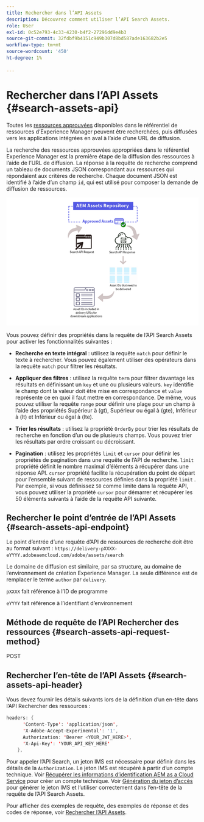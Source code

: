 ```yaml
---
title: Rechercher dans l’API Assets
description: Découvrez comment utiliser l’API Search Assets.
role: User
exl-id: 0c52e793-4c33-4230-b4f2-27296dd9e4b3
source-git-commit: 32fdbf9b4151c949b307d8bd587ade163682b2e5
workflow-type: tm+mt
source-wordcount: '450'
ht-degree: 1%

---
```


# Rechercher dans l’API Assets {#search-assets-api}

Toutes les [ressources approuvées](approve-assets.md) disponibles dans le référentiel de ressources d’Experience Manager peuvent être recherchées, puis diffusées vers les applications intégrées en aval à l’aide d’une URL de diffusion.

La recherche des ressources approuvées appropriées dans le référentiel Experience Manager est la première étape de la diffusion des ressources à l’aide de l’URL de diffusion. La réponse à la requête de recherche comprend un tableau de documents JSON correspondant aux ressources qui répondaient aux critères de recherche. Chaque document JSON est identifié à l’aide d’un champ `id`, qui est utilisé pour composer la demande de diffusion de ressources.

![Présentation du protocole de chargement binaire direct](assets/search-assets-api-overview.png)

Vous pouvez définir des propriétés dans la requête de l’API Search Assets pour activer les fonctionnalités suivantes :

* **Recherche en texte intégral** : utilisez la requête `match` pour définir le texte à rechercher.  Vous pouvez également utiliser des opérateurs dans la requête `match` pour filtrer les résultats.

* **Appliquer des filtres** : utilisez la requête `term` pour filtrer davantage les résultats en définissant un `key` et une ou plusieurs valeurs. `key` identifie le champ dont la valeur doit être mise en correspondance et `value` représente ce en quoi il faut mettre en correspondance. De même, vous pouvez utiliser la requête `range` pour définir une plage pour un champ à l’aide des propriétés Supérieur à (gt), Supérieur ou égal à (gte), Inférieur à (lt) et Inférieur ou égal à (lte).

* **Trier les résultats** : utilisez la propriété `OrderBy` pour trier les résultats de recherche en fonction d’un ou de plusieurs champs. Vous pouvez trier les résultats par ordre croissant ou décroissant.

* **Pagination** : utilisez les propriétés `limit` et `cursor` pour définir les propriétés de pagination dans une requête de l’API de recherche. `limit` propriété définit le nombre maximal d’éléments à récupérer dans une réponse API. `cursor` propriété facilite la récupération du point de départ pour l’ensemble suivant de ressources définies dans la propriété `limit` . Par exemple, si vous définissez `50` comme limite dans la requête API, vous pouvez utiliser la propriété `cursor` pour démarrer et récupérer les 50 éléments suivants à l’aide de la requête API suivante.

## Rechercher le point d’entrée de l’API Assets {#search-assets-api-endpoint}

Le point d’entrée d’une requête d’API de ressources de recherche doit être au format suivant :
`https://delivery-pXXXX-eYYYY.adobeaemcloud.com/adobe/assets/search`

Le domaine de diffusion est similaire, par sa structure, au domaine de l’environnement de création Experience Manager. La seule différence est de remplacer le terme `author` par `delivery`.

`pXXXX` fait référence à l’ID de programme

`eYYYY` fait référence à l’identifiant d’environnement

## Méthode de requête de l’API Rechercher des ressources {#search-assets-api-request-method}

POST

## Rechercher l’en-tête de l’API Assets {#search-assets-api-header}

Vous devez fournir les détails suivants lors de la définition d’un en-tête dans l’API Rechercher des ressources :

```java
headers: {
      'Content-Type': 'application/json',
      'X-Adobe-Accept-Experimental': '1',
      Authorization: 'Bearer <YOUR_JWT_HERE>',
      'X-Api-Key': 'YOUR_API_KEY_HERE'
    },
```

Pour appeler l’API Search, un jeton IMS est nécessaire pour définir dans les détails de la `Authorization`. Le jeton IMS est récupéré à partir d’un compte technique. Voir [Récupérer les informations d’identification AEM as a Cloud Service](https://experienceleague.adobe.com/docs/experience-manager-cloud-service/content/implementing/developing/generating-access-tokens-for-server-side-apis.html?lang=fr#fetch-the-aem-as-a-cloud-service-credentials) pour créer un compte technique. Voir [Génération du jeton d’accès](https://experienceleague.adobe.com/docs/experience-manager-cloud-service/content/implementing/developing/generating-access-tokens-for-server-side-apis.html?lang=fr#generating-the-access-token) pour générer le jeton IMS et l’utiliser correctement dans l’en-tête de la requête de l’API Search Assets.

Pour afficher des exemples de requête, des exemples de réponse et des codes de réponse, voir [Rechercher l’API Assets](https://adobe-aem-assets-delivery-experimental.redoc.ly/#operation/search).
